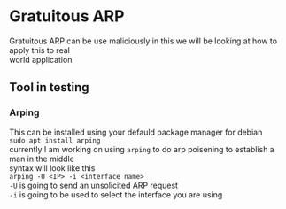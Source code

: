 # Gratuitous ARP

Gratuitous ARP can be use maliciously in this we will be looking at how to apply this to real</br>
world application</br>

## Tool in testing 

### Arping

This can be installed using your defauld package manager for debian</br>
`sudo apt install arping`</br>
currently I am working on using `arping` to do arp poisening to establish a man in the middle</br>
syntax will look like this</br>
`arping -U <IP> -i <interface name>`</br>
`-U` is going to send an unsolicited ARP request</br>
`-i` is going to be used to select the interface you are using</br>
